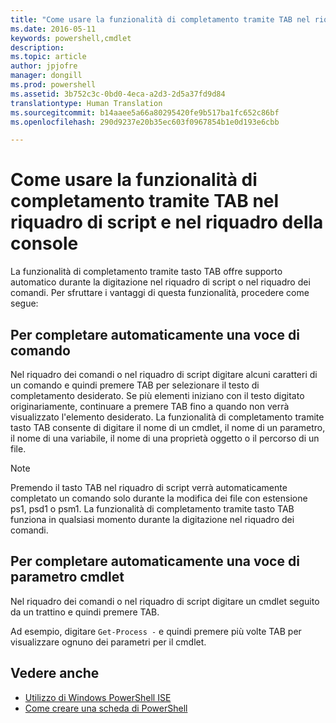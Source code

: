 ```yaml
---
title: "Come usare la funzionalità di completamento tramite TAB nel riquadro di script e nel riquadro della console"
ms.date: 2016-05-11
keywords: powershell,cmdlet
description: 
ms.topic: article
author: jpjofre
manager: dongill
ms.prod: powershell
ms.assetid: 3b752c3c-0bd0-4eca-a2d3-2d5a37fd9d84
translationtype: Human Translation
ms.sourcegitcommit: b14aaee5a66a80295420fe9b517ba1fc652c86bf
ms.openlocfilehash: 290d9237e20b35ec603f0967854b1e0d193e6cbb

---
```


# Come usare la funzionalità di completamento tramite TAB nel riquadro di script e nel riquadro della console
La funzionalità di completamento tramite tasto TAB offre supporto automatico durante la digitazione nel riquadro di script o nel riquadro dei comandi. Per sfruttare i vantaggi di questa funzionalità, procedere come segue:

## Per completare automaticamente una voce di comando
Nel riquadro dei comandi o nel riquadro di script digitare alcuni caratteri di un comando e quindi premere TAB per selezionare il testo di completamento desiderato. Se più elementi iniziano con il testo digitato originariamente, continuare a premere TAB fino a quando non verrà visualizzato l'elemento desiderato. La funzionalità di completamento tramite tasto TAB consente di digitare il nome di un cmdlet, il nome di un parametro, il nome di una variabile, il nome di una proprietà oggetto o il percorso di un file.

> [!NOTE]
> Premendo il tasto TAB nel riquadro di script verrà automaticamente completato un comando solo durante la modifica dei file con estensione ps1, psd1 o psm1. La funzionalità di completamento tramite tasto TAB funziona in qualsiasi momento durante la digitazione nel riquadro dei comandi.

## Per completare automaticamente una voce di parametro cmdlet
Nel riquadro dei comandi o nel riquadro di script digitare un cmdlet seguito da un trattino e quindi premere TAB.

Ad esempio, digitare `Get-Process -` e quindi premere più volte TAB per visualizzare ognuno dei parametri per il cmdlet.

## Vedere anche
- [Utilizzo di Windows PowerShell ISE](using-the-windows-powershell-ise.md)
- [Come creare una scheda di PowerShell](How-to-Create-a-PowerShell-Tab-in-Windows-PowerShell-ISE.md)




<!--HONumber=Sep16_HO3-->


